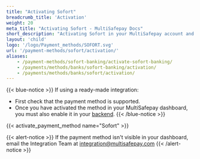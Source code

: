 ```yaml
---
title: "Activating Sofort"
breadcrumb_title: 'Activation'
weight: 20
meta_title: "Activating Sofort - MultiSafepay Docs"
short_description: "Activating Sofort in your MultiSafepay account and backend"
layout: 'child'
logo: '/logo/Payment_methods/SOFORT.svg'
url: '/payment-methods/sofort/activation/'
aliases: 
    - /payment-methods/sofort-banking/activate-sofort-banking/
    - /payments/methods/banks/sofort-banking/activation/
    - /payments/methods/banks/sofort/activation/
---
```


{{< blue-notice >}} If using a ready-made integration: 

- First check that the payment method is supported. 
- Once you have activated the method in your MultiSafepay dashboard, you must also enable it in your [backend](/getting-started/glossary/#backend).  {{< /blue-notice >}} 

{{< activate_payment_method name="Sofort" >}}

{{< alert-notice >}} If the payment method isn't visible in your dashboard, email the Integration Team at <integration@multisafepay.com> {{< /alert-notice >}}

